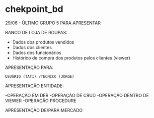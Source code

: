 # chekpoint_bd

29/06 - ÚLTIMO GRUPO 5 PARA APRESENTAR

BANCO DE LOJA DE ROUPAS:

- Dados dos produtos vendidos
- Dados dos clientes
- Dados dos funcionários
- Histórico de compra dos produtos pelos clientes (viewer)

APRESENTAÇÃO PARA:

	USUÁRIO (TATI) /TECNICO (JORGE)

APRESENTAÇÃO ENTIDADE:
 
-OPERAÇÃO EM DER
-OPERAÇÃO DE CRUD
-OPERAÇÃO DENTRO DE VIEWER
-OPERAÇÃO PROCEDURE

APRESENTAÇÃO DE/PARA MERCADO
